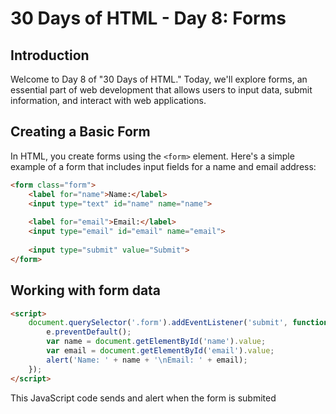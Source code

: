 # 30 Days of HTML - Day 8: Forms

## Introduction

Welcome to Day 8 of "30 Days of HTML." Today, we'll explore forms, an essential part of web development that allows users to input data, submit information, and interact with web applications.

## Creating a Basic Form

In HTML, you create forms using the `<form>` element. Here's a simple example of a form that includes input fields for a name and email address:

```html
<form class="form">
    <label for="name">Name:</label>
    <input type="text" id="name" name="name">
    
    <label for="email">Email:</label>
    <input type="email" id="email" name="email">
    
    <input type="submit" value="Submit">
</form>
```

## Working with form data

```html
<script>
    document.querySelector('.form').addEventListener('submit', function(e) {
        e.preventDefault();
        var name = document.getElementById('name').value;
        var email = document.getElementById('email').value;
        alert('Name: ' + name + '\nEmail: ' + email);
    });
</script>
```

This JavaScript code sends and alert when the form is submited



